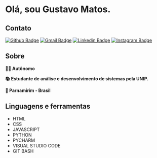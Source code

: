 <h1>Olá, sou Gustavo Matos.</h1>


<div>
  
  ## Contato
  
  [![Github Badge](https://img.shields.io/badge/GitHub-100000?style=for-the-badge&logo=github&logoColor=white)](https://github.com/gustavommatos)
  [![Gmail Badge](https://img.shields.io/badge/Gmail-D14836?style=for-the-badge&logo=gmail&logoColor=white)](mailto:gustavomatos.rn@gmail.com)
  [![Linkedin Badge](https://img.shields.io/badge/LinkedIn-0077B5?style=for-the-badge&logo=linkedin&logoColor=white)](https://www.linkedin.com/in/gmmatos/)
  [![Instagram Badge](https://img.shields.io/badge/Instagram-E4405F?style=for-the-badge&logo=instagram&logoColor=white)](https://www.instagram.com/gustavommatos/)
</div>

<div>
  
  ## Sobre
  
  **👨‍💻 Autônomo**
  
  **📚 Estudante de análise e desenvolvimento de sistemas pela UNIP.**
  
  **📌 Parnamirim - Brasil**
</div>


<div>
  
  ## Linguagens e ferramentas
  
  <ul>
    <li>HTML</li>
    <li>CSS</li>
    <li>JAVASCRIPT</li>
    <li>PYTHON</li>
    <li>PYCHARM</li>
    <li>VISUAL STUDIO CODE</li>
    <li>GIT BASH</li>
  </ul
</div>
